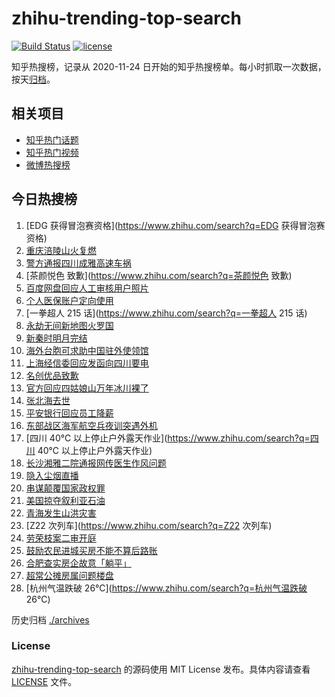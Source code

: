# zhihu-trending-top-search

[![Build Status](https://github.com/justjavac/zhihu-trending-top-search/workflows/ci/badge.svg?branch=main)](https://github.com/justjavac/zhihu-trending-top-search/actions)
[![license](https://img.shields.io/github/license/justjavac/zhihu-trending-top-search)](https://github.com/justjavac/zhihu-trending-top-search/blob/main/LICENSE)

知乎热搜榜，记录从 2020-11-24 日开始的知乎热搜榜单。每小时抓取一次数据，按天[归档](./archives)。

## 相关项目

- [知乎热门话题](https://github.com/justjavac/zhihu-trending-hot-questions)
- [知乎热门视频](https://github.com/justjavac/zhihu-trending-hot-video)
- [微博热搜榜](https://github.com/justjavac/weibo-trending-hot-search)

## 今日热搜榜

<!-- BEGIN -->
<!-- 最后更新时间 Fri Aug 19 2022 20:10:53 GMT+0800 (China Standard Time) -->

1. [EDG 获得冒泡赛资格](https://www.zhihu.com/search?q=EDG 获得冒泡赛资格)
1. [重庆涪陵山火复燃](https://www.zhihu.com/search?q=重庆涪陵山火复燃)
1. [警方通报四川成雅高速车祸](https://www.zhihu.com/search?q=警方通报四川成雅高速车祸)
1. [茶颜悦色 致歉](https://www.zhihu.com/search?q=茶颜悦色 致歉)
1. [百度网盘回应人工审核用户照片](https://www.zhihu.com/search?q=百度网盘回应人工审核用户照片)
1. [个人医保账户定向使用](https://www.zhihu.com/search?q=个人医保账户定向使用)
1. [一拳超人 215 话](https://www.zhihu.com/search?q=一拳超人 215 话)
1. [永劫无间新地图火罗国](https://www.zhihu.com/search?q=永劫无间新地图火罗国)
1. [新秦时明月完结](https://www.zhihu.com/search?q=新秦时明月完结)
1. [海外台胞可求助中国驻外使领馆](https://www.zhihu.com/search?q=海外台胞可求助中国驻外使领馆)
1. [上海经信委回应发函向四川要电](https://www.zhihu.com/search?q=上海经信委回应发函向四川要电)
1. [名创优品致歉](https://www.zhihu.com/search?q=名创优品致歉)
1. [官方回应四姑娘山万年冰川裸了](https://www.zhihu.com/search?q=官方回应四姑娘山万年冰川裸了)
1. [张北海去世](https://www.zhihu.com/search?q=张北海去世)
1. [平安银行回应员工降薪](https://www.zhihu.com/search?q=平安银行回应员工降薪)
1. [东部战区海军航空兵夜训突遇外机](https://www.zhihu.com/search?q=东部战区海军航空兵夜训突遇外机)
1. [四川 40℃ 以上停止户外露天作业](https://www.zhihu.com/search?q=四川 40℃ 以上停止户外露天作业)
1. [长沙湘雅二院通报网传医生作风问题](https://www.zhihu.com/search?q=长沙湘雅二院通报网传医生作风问题)
1. [隐入尘烟直播](https://www.zhihu.com/search?q=隐入尘烟直播)
1. [串谋颠覆国家政权罪](https://www.zhihu.com/search?q=串谋颠覆国家政权罪)
1. [美国掠夺叙利亚石油](https://www.zhihu.com/search?q=美国掠夺叙利亚石油)
1. [青海发生山洪灾害](https://www.zhihu.com/search?q=青海发生山洪灾害)
1. [Z22 次列车](https://www.zhihu.com/search?q=Z22 次列车)
1. [劳荣枝案二审开庭](https://www.zhihu.com/search?q=劳荣枝案二审开庭)
1. [鼓励农民进城买房不能不算后路账](https://www.zhihu.com/search?q=鼓励农民进城买房不能不算后路账)
1. [合肥查实房企故意「躺平」](https://www.zhihu.com/search?q=合肥查实房企故意「躺平」)
1. [超常公摊房属问题楼盘](https://www.zhihu.com/search?q=超常公摊房属问题楼盘)
1. [杭州气温跌破 26℃](https://www.zhihu.com/search?q=杭州气温跌破 26℃)

<!-- END -->

历史归档 [./archives](./archives)

### License

[zhihu-trending-top-search](https://github.com/justjavac/zhihu-trending-top-search)
的源码使用 MIT License 发布。具体内容请查看 [LICENSE](./LICENSE) 文件。
